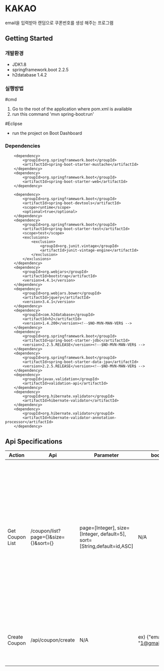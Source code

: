 # KAKAO
email을 입력받아 랜덤으로 쿠폰번호를 생성 해주는 프로그램

## Getting Started
### 개발환경
* JDK1.8
* springframework.boot 2.2.5
* h2database 1.4.2

### 실행방법
#cmd
1. Go to the root of the application where pom.xml is available
2. run this command 'mvn spring-boot:run'

#Eclipse<br>
* run the project on Boot Dashboard

### Dependencies

		<dependency>
			<groupId>org.springframework.boot</groupId>
			<artifactId>spring-boot-starter-mustache</artifactId>
		</dependency>
		<dependency>
			<groupId>org.springframework.boot</groupId>
			<artifactId>spring-boot-starter-web</artifactId>
		</dependency>

		<dependency>
			<groupId>org.springframework.boot</groupId>
			<artifactId>spring-boot-devtools</artifactId>
			<scope>runtime</scope>
			<optional>true</optional>
		</dependency>
		<dependency>
			<groupId>org.springframework.boot</groupId>
			<artifactId>spring-boot-starter-test</artifactId>
			<scope>test</scope>
			<exclusions>
				<exclusion>
					<groupId>org.junit.vintage</groupId>
					<artifactId>junit-vintage-engine</artifactId>
				</exclusion>
			</exclusions>
		</dependency>
		<dependency>
			<groupId>org.webjars</groupId>
			<artifactId>bootstrap</artifactId>
			<version>4.4.1</version>
		</dependency>
		<dependency>
			<groupId>org.webjars.bower</groupId>
			<artifactId>jquery</artifactId>
			<version>3.4.1</version>
		</dependency>
		<dependency>
			<groupId>com.h2database</groupId>
			<artifactId>h2</artifactId>
			<version>1.4.200</version><!--$NO-MVN-MAN-VER$ -->
		</dependency>
		<dependency>
			<groupId>org.springframework.boot</groupId>
			<artifactId>spring-boot-starter-jdbc</artifactId>
			<version>2.2.5.RELEASE</version><!--$NO-MVN-MAN-VER$ -->
		</dependency>
		<dependency>
			<groupId>org.springframework.boot</groupId>
			<artifactId>spring-boot-starter-data-jpa</artifactId>
			<version>2.2.5.RELEASE</version><!--$NO-MVN-MAN-VER$ -->
		</dependency>
		<dependency>
			<groupId>javax.validation</groupId>
			<artifactId>validation-api</artifactId>
		</dependency>
		<dependency>
			<groupId>org.hibernate.validator</groupId>
			<artifactId>hibernate-validator</artifactId>
		</dependency>
		<dependency>
			<groupId>org.hibernate.validator</groupId>
			<artifactId>hibernate-validator-annotation-processor</artifactId>
		</dependency>

## Api Specifications

Action|Api|Parameter|body|Success Response|Fail Response
---|---|---|---|---|---|
Get Coupon List|/coupon/list?page={}&size={}&sort={}|page=[Integer], size=[Integer, default=5], sort=[String,default=id,ASC]|N/A|Status 200 OK ex) "content": [{"id": 1,"email": "1@gmail.com","code": "dQ57-aED3-gQ1r-PUhB","formattedCreateDate": "2020.04.13 16:11:07"},  {"id": 2,"email": "2@gmail.com","code": "WpNr-qxbg-SShE-X0x7","formattedCreateDate": "2020.04.13 16:11:27"}],"pageable": {"sort": {"unsorted": false,"sorted": true,"empty": false},"offset": 0,"pageNumber": 0,"pageSize": 5,"paged": true,"unpaged": false},"last":true,"totalPages": 1,"totalElements": 2,"number": 0,"size": 5,"sort": {"unsorted": false,"sorted": true,"empty": false},"first": true,"numberOfElements": 2,"empty": false|
Create Coupon|/api/coupon/create|N/A|ex) {"email": "1@gmail.com"}|ex) Status 200 OK {id: 1, email: "1@gmail.com", code: "AuSV-uFNI-uP6U-Hb5F", formattedCreateDate: "2020.04.07 13:42:26"}|* Invalid Email - Bad Request 400 : {"uri": "http://localhost:8070/coupon/create", "msg": "invalid email"} <br> * Alreadyused Email - Bad Request 400 : {"uri": "http://localhost:8070/coupon/create", "msg": "Alreadyused email"}
